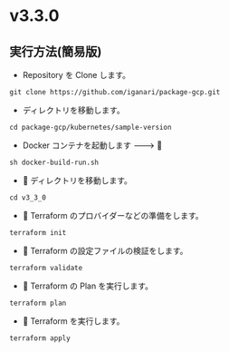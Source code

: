 # v3.3.0

## 実行方法(簡易版)

+ Repository を Clone します。

```
git clone https://github.com/iganari/package-gcp.git
```

+ ディレクトリを移動します。

```
cd package-gcp/kubernetes/sample-version
```

+ Docker コンテナを起動します ---> :whale:

```
sh docker-build-run.sh
```

+ :whale: ディレクトリを移動します。

```
cd v3_3_0
```

+ :whale: Terraform のプロバイダーなどの準備をします。

```
terraform init
```

+ :whale: Terraform の設定ファイルの検証をします。

```
terraform validate
```

+ :whale: Terraform の Plan を実行します。

```
terraform plan
```

+ :whale: Terraform を実行します。

```
terraform apply
```
